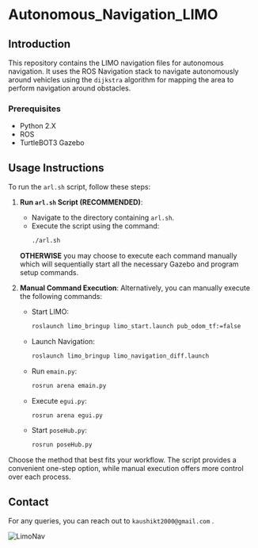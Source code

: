 # Autonomous_Navigation_LIMO
## Introduction
This repository contains the LIMO navigation files for autonomous navigation. It uses the ROS Navigation stack to navigate autonomously around vehicles using the ```dijkstra``` algorithm for mapping the area to perform navigation around obstacles.

### Prerequisites
- Python 2.X
- ROS
- TurtleBOT3 Gazebo

## Usage Instructions

To run the `arl.sh` script, follow these steps:

1. **Run `arl.sh` Script (RECOMMENDED)**:
   - Navigate to the directory containing `arl.sh`.
   - Execute the script using the command:
     ```bash
     ./arl.sh
     ```
   **OTHERWISE** you may choose to execute each command manually which will sequentially start all the necessary Gazebo and program setup commands.

2. **Manual Command Execution**:
   Alternatively, you can manually execute the following commands:
   - Start LIMO:
     ```bash
     roslaunch limo_bringup limo_start.launch pub_odom_tf:=false
     ```
   - Launch Navigation:
     ```bash
     roslaunch limo_bringup limo_navigation_diff.launch
     ```
   - Run `emain.py`:
     ```bash
     rosrun arena emain.py
     ```
   - Execute `egui.py`:
     ```bash
     rosrun arena egui.py
     ```
   - Start `poseHub.py`:
     ```bash
     rosrun poseHub.py
     ```

Choose the method that best fits your workflow. The script provides a convenient one-step option, while manual execution offers more control over each process.


## Contact
For any queries, you can reach out to ```kaushikt2000@gmail.com``` .


![LimoNav](https://github.com/Chillhopper/LIMO_NAV_Archive/assets/68851163/1484c07d-5e5a-4be7-923a-6b488c7bb5df)

